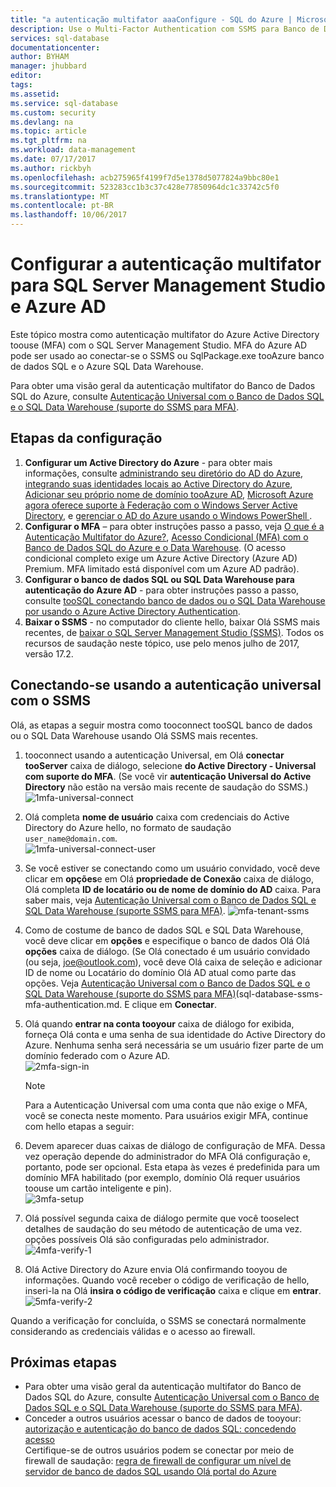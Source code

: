 ```yaml
---
title: "a autenticação multifator aaaConfigure - SQL do Azure | Microsoft Docs"
description: Use o Multi-Factor Authentication com SSMS para Banco de Dados SQL e SQL Data Warehouse.
services: sql-database
documentationcenter: 
author: BYHAM
manager: jhubbard
editor: 
tags: 
ms.assetid: 
ms.service: sql-database
ms.custom: security
ms.devlang: na
ms.topic: article
ms.tgt_pltfrm: na
ms.workload: data-management
ms.date: 07/17/2017
ms.author: rickbyh
ms.openlocfilehash: acb275965f4199f7d5e1378d5077824a9bbc80e1
ms.sourcegitcommit: 523283cc1b3c37c428e77850964dc1c33742c5f0
ms.translationtype: MT
ms.contentlocale: pt-BR
ms.lasthandoff: 10/06/2017
---
```

# <a name="configure-multi-factor-authentication-for-sql-server-management-studio-and-azure-ad"></a>Configurar a autenticação multifator para SQL Server Management Studio e Azure AD

Este tópico mostra como autenticação multifator do Azure Active Directory toouse (MFA) com o SQL Server Management Studio. MFA do Azure AD pode ser usado ao conectar-se o SSMS ou SqlPackage.exe tooAzure banco de dados SQL e o Azure SQL Data Warehouse.

Para obter uma visão geral da autenticação multifator do Banco de Dados SQL do Azure, consulte [Autenticação Universal com o Banco de Dados SQL e o SQL Data Warehouse (suporte do SSMS para MFA)](sql-database-ssms-mfa-authentication.md).

## <a name="configuration-steps"></a>Etapas da configuração

1. **Configurar um Active Directory do Azure** - para obter mais informações, consulte [administrando seu diretório do AD do Azure](https://msdn.microsoft.com/library/azure/hh967611.aspx), [integrando suas identidades locais ao Active Directory do Azure](../active-directory/active-directory-aadconnect.md), [Adicionar seu próprio nome de domínio tooAzure AD](https://azure.microsoft.com/blog/2012/11/28/windows-azure-now-supports-federation-with-windows-server-active-directory/), [Microsoft Azure agora oferece suporte à Federação com o Windows Server Active Directory](https://azure.microsoft.com/blog/2012/11/28/windows-azure-now-supports-federation-with-windows-server-active-directory/), e [gerenciar o AD do Azure usando o Windows PowerShell ](https://msdn.microsoft.com/library/azure/jj151815.aspx).
2. **Configurar o MFA** – para obter instruções passo a passo, veja [O que é a Autenticação Multifator do Azure?](../multi-factor-authentication/multi-factor-authentication.md), [Acesso Condicional (MFA) com o Banco de Dados SQL do Azure e o Data Warehouse](sql-database-conditional-access.md). (O acesso condicional completo exige um Azure Active Directory (Azure AD) Premium. MFA limitado está disponível com um Azure AD padrão).
3. **Configurar o banco de dados SQL ou SQL Data Warehouse para autenticação do Azure AD** - para obter instruções passo a passo, consulte [tooSQL conectando banco de dados ou o SQL Data Warehouse por usando o Azure Active Directory Authentication](sql-database-aad-authentication.md).
4. **Baixar o SSMS** - no computador do cliente hello, baixar Olá SSMS mais recentes, de [baixar o SQL Server Management Studio (SSMS)](https://msdn.microsoft.com/library/mt238290.aspx). Todos os recursos de saudação neste tópico, use pelo menos julho de 2017, versão 17.2.  

## <a name="connecting-by-using-universal-authentication-with-ssms"></a>Conectando-se usando a autenticação universal com o SSMS

Olá, as etapas a seguir mostra como tooconnect tooSQL banco de dados ou o SQL Data Warehouse usando Olá SSMS mais recentes.

1. tooconnect usando a autenticação Universal, em Olá **conectar tooServer** caixa de diálogo, selecione **do Active Directory - Universal com suporte do MFA**. (Se você vir **autenticação Universal do Active Directory** não estão na versão mais recente de saudação do SSMS.)  
   ![1mfa-universal-connect][1]  
2. Olá completa **nome de usuário** caixa com credenciais do Active Directory do Azure hello, no formato de saudação `user_name@domain.com`.  
   ![1mfa-universal-connect-user](./media/sql-database-ssms-mfa-auth/1mfa-universal-connect-user.png)   
3. Se você estiver se conectando como um usuário convidado, você deve clicar em **opções**e em Olá **propriedade de Conexão** caixa de diálogo, Olá completa **ID de locatário ou de nome de domínio do AD** caixa. Para saber mais, veja [Autenticação Universal com o Banco de Dados SQL e SQL Data Warehouse (suporte SSMS para MFA)](sql-database-ssms-mfa-authentication.md).
   ![mfa-tenant-ssms](./media/sql-database-ssms-mfa-auth/mfa-tenant-ssms.png)   
4. Como de costume de banco de dados SQL e SQL Data Warehouse, você deve clicar em **opções** e especifique o banco de dados Olá Olá **opções** caixa de diálogo. (Se Olá conectado é um usuário convidado (ou seja, joe@outlook.com), você deve Olá caixa de seleção e adicionar ID de nome ou Locatário do domínio Olá AD atual como parte das opções. Veja [Autenticação Universal com o Banco de Dados SQL e o SQL Data Warehouse (suporte do SSMS para MFA)]()(sql-database-ssms-mfa-authentication.md. E clique em **Conectar**.  
5. Olá quando **entrar na conta tooyour** caixa de diálogo for exibida, forneça Olá conta e uma senha de sua identidade do Active Directory do Azure. Nenhuma senha será necessária se um usuário fizer parte de um domínio federado com o Azure AD.  
   ![2mfa-sign-in][2]  

   > [!NOTE]
   > Para a Autenticação Universal com uma conta que não exige o MFA, você se conecta neste momento. Para usuários exigir MFA, continue com hello etapas a seguir:
   >  
   
6. Devem aparecer duas caixas de diálogo de configuração de MFA. Dessa vez operação depende do administrador do MFA Olá configuração e, portanto, pode ser opcional. Esta etapa às vezes é predefinida para um domínio MFA habilitado (por exemplo, domínio Olá requer usuários toouse um cartão inteligente e pin).  
   ![3mfa-setup][3]  
7. Olá possível segunda caixa de diálogo permite que você tooselect detalhes de saudação do seu método de autenticação de uma vez. opções possíveis Olá são configuradas pelo administrador.  
   ![4mfa-verify-1][4]  
8. Olá Active Directory do Azure envia Olá confirmando tooyou de informações. Quando você receber o código de verificação de hello, inseri-la na Olá **insira o código de verificação** caixa e clique em **entrar**.  
   ![5mfa-verify-2][5]  

Quando a verificação for concluída, o SSMS se conectará normalmente considerando as credenciais válidas e o acesso ao firewall.

## <a name="next-steps"></a>Próximas etapas

* Para obter uma visão geral da autenticação multifator do Banco de Dados SQL do Azure, consulte [Autenticação Universal com o Banco de Dados SQL e o SQL Data Warehouse (suporte do SSMS para MFA)](sql-database-ssms-mfa-authentication.md).
* Conceder a outros usuários acessar o banco de dados de tooyour: [autorização e autenticação do banco de dados SQL: concedendo acesso](sql-database-manage-logins.md)  
Certifique-se de outros usuários podem se conectar por meio de firewall de saudação: [regra de firewall de configurar um nível de servidor de banco de dados SQL usando Olá portal do Azure](sql-database-configure-firewall-settings.md)


[1]: ./media/sql-database-ssms-mfa-auth/1mfa-universal-connect.png
[2]: ./media/sql-database-ssms-mfa-auth/2mfa-sign-in.png
[3]: ./media/sql-database-ssms-mfa-auth/3mfa-setup.png
[4]: ./media/sql-database-ssms-mfa-auth/4mfa-verify-1.png
[5]: ./media/sql-database-ssms-mfa-auth/5mfa-verify-2.png

